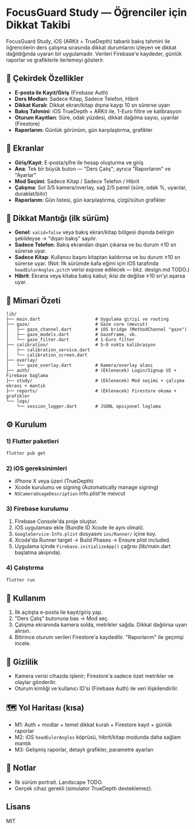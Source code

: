 # FocusGuard Study — Öğrenciler için Dikkat Takibi

FocusGuard Study, iOS (ARKit + TrueDepth) tabanlı bakış tahmini ile öğrencilerin ders çalışma sırasında dikkat durumlarını izleyen ve dikkat dağıldığında uyaran bir uygulamadır. Verileri Firebase'e kaydeder, günlük raporlar ve grafiklerle ilerlemeyi gösterir.

## 🎯 Çekirdek Özellikler
- **E-posta ile Kayıt/Giriş** (Firebase Auth)
- **Ders Modları**: Sadece Kitap, Sadece Telefon, Hibrit
- **Dikkat Kuralı**: Dikkat ekran/kitap dışına kayıp 10 sn sürerse uyarı
- **Bakış Tahmini**: iOS TrueDepth + ARKit ile, 1-Euro filtre ve kalibrasyon
- **Oturum Kayıtları**: Süre, odak yüzdesi, dikkat dağılma sayısı, uyarılar (Firestore)
- **Raporlarım**: Günlük görünüm, gün karşılaştırma, grafikler

## 📱 Ekranlar
- **Giriş/Kayıt**: E-posta/şifre ile hesap oluşturma ve giriş
- **Ana**: Tek bir büyük buton — "Ders Çalış"; ayrıca "Raporlarım" ve "Ayarlar"
- **Mod Seçimi**: Sadece Kitap / Sadece Telefon / Hibrit
- **Çalışma**: Sol 3/5 kamera/overlay, sağ 2/5 panel (süre, odak %, uyarılar, duraklat/bitir)
- **Raporlarım**: Gün listesi, gün karşılaştırma, çizgi/sütun grafikler

## 🔎 Dikkat Mantığı (ilk sürüm)
- **Genel**: `valid=false` veya bakış ekran/kitap bölgesi dışında belirgin şekildeyse → "dışarı bakış" sayılır.
- **Sadece Telefon**: Bakış ekrandan dışarı çıkarsa ve bu durum ≥10 sn sürerse uyar.
- **Sadece Kitap**: Kullanıcı başını kitaptan kaldırırsa ve bu durum ≥10 sn sürerse uyar. (Not: İlk sürümde kafa eğimi için iOS tarafında `headEulerAngles.pitch` verisi expose edilecek — bkz. design.md TODO.)
- **Hibrit**: Ekrana veya kitaba bakış kabul; ikisi de değilse ≥10 sn'yi aşarsa uyar.

## 🧱 Mimari Özeti
```
lib/
├── main.dart                     # Uygulama girişi ve routing
├── gaze/                         # Gaze core (mevcut)
│   ├── gaze_channel.dart         # iOS bridge (MethodChannel "gaze")
│   ├── gaze_models.dart          # GazeFrame, vb.
│   └── gaze_filter.dart          # 1-Euro filter
├── calibration/                  # 5–9 nokta kalibrasyon
│   ├── calibration_service.dart
│   └── calibration_screen.dart
├── overlay/
│   └── gaze_overlay.dart         # Kamera/overlay alanı
├── auth/                         # (Eklenecek) Login/Signup UI + Firebase bağlama
├── study/                        # (Eklenecek) Mod seçimi + çalışma ekranı + mantık
├── reports/                      # (Eklenecek) Firestore okuma + grafikler
└── logs/
    └── session_logger.dart       # JSONL opsiyonel loglama
```

## ⚙️ Kurulum

### 1) Flutter paketleri
```bash
flutter pub get
```

### 2) iOS gereksinimleri
- iPhone X veya üzeri (TrueDepth)
- Xcode kurulumu ve signing (Automatically manage signing)
- `NSCameraUsageDescription` Info.plist'te mevcut

### 3) Firebase kurulumu
1. Firebase Console'da proje oluştur.
2. iOS uygulaması ekle (Bundle ID Xcode ile aynı olmalı).
3. `GoogleService-Info.plist` dosyasını `ios/Runner/` içine koy.
4. Xcode'da Runner target → Build Phases → Ensure plist included.
5. Uygulama içinde `Firebase.initializeApp()` çağrısı (lib/main.dart başlatma akışında).

### 4) Çalıştırma
```bash
flutter run
```

## 🧪 Kullanım
1) İlk açılışta e-posta ile kayıt/giriş yap.
2) "Ders Çalış" butonuna bas → Mod seç.
3) Çalışma ekranında kamera solda, metrikler sağda. Dikkat dağılırsa uyarı alırsın.
4) Bitirince oturum verileri Firestore'a kaydedilir. "Raporlarım" ile geçmişi incele.

## 🔐 Gizlilik
- Kamera verisi cihazda işlenir; Firestore'a sadece özet metrikler ve olaylar gönderilir.
- Oturum kimliği ve kullanıcı ID'si (Firebase Auth) ile veri ilişkilendirilir.

## 🗺️ Yol Haritası (kısa)
- M1: Auth + modlar + temel dikkat kuralı + Firestore kayıt + günlük raporlar
- M2: iOS `headEulerAngles` köprüsü, hibrit/kitap modunda daha sağlam mantık
- M3: Gelişmiş raporlar, detaylı grafikler, parametre ayarları

## 🚧 Notlar
- İlk sürüm portrait. Landscape TODO.
- Gerçek cihaz gerekli (simulator TrueDepth desteklemez).

## Lisans
MIT
